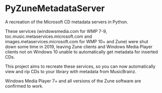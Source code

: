 # PyZuneMetadataServer
A recreation of the Microsoft CD metadata servers in Python.

These services (windowsmedia.com for WMP 7-9, toc.music.metaservices.microsoft.com and images.metaservices.microsoft.com for WMP 10+ and Zune) were shut down some time in 2019, leaving Zune clients and Windows Media Player clients not on Windows 10 unable to automatically get metadata for inserted CDs.

This project aims to recreate these services, so you can now automatically view and rip CDs to your library with metadata from MusicBrainz.

Windows Media Player 7+ and all versions of the Zune software are confirmed to work.

